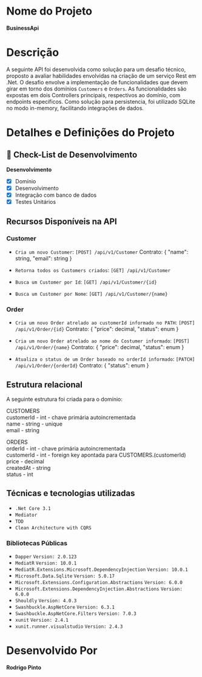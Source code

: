 # Nome do Projeto 

**BusinessApi**

# Descrição

A seguinte API foi desenvolvida como solução para um desafio técnico, proposto a avaliar habilidades envolvidas na criação de um serviço Rest em .Net. O desafio envolve a implementação de funcionalidades que devem girar em torno dos domínios `Customers` e `Orders`. 
As funcionalidades são expostas em dois Controllers principais, respectivos ao domínio, com endpoints específicos.
Como solução para persistencia, foi utilizado SQLite no modo in-memory, facilitando integrações de dados.


# Detalhes e Definições do Projeto

## :hammer: Check-List de Desenvolvimento

<strong>Desenvolvimento</strong>

- [x] Domínio
- [x] Desenvolvimento
- [x] Integração com banco de dados
- [x] Testes Unitários

## Recursos Disponíveis na API

### Customer

- `Cria um novo Customer`: `[POST] /api/v1/Customer`
	Contrato: {
	  "name": string,
	  "email": string
	}

- `Retorna todos os Customers criados`: `[GET] /api/v1/Customer`

- `Busca um Customer por Id`: `[GET] /api/v1/Customer/{id}`

- `Busca um Customer por Nome`: `[GET] /api/v1/Customer/{name}`

### Order

- `Cria um novo Order atrelado ao customerId informado no PATH`: `[POST] /api/v1/Order/{id}`
	Contrato: {
	  "price": decimal,
	  "status": enum
	}

- `Cria um novo Order atrelado ao nome do Costumer informado`: `[POST] /api/v1/Order/{name}`
	Contrato: {
	  "price": decimal,
	  "status": enum
	}

- `Atualiza o status de um Order baseado no orderId informado`: `[PATCH] /api/v1/Order/{orderId}`
	Contrato: {
	  "status": enum
	}

## Estrutura relacional

A seguinte estrutura foi criada para o domínio:

CUSTOMERS <br>
customerId	- int		- chave primária autoincrementada <br>
name		- string	- unique <br>
email		- string <br>

ORDERS <br>
orderId		- int		- chave primária autoincrementada <br>
customerId	- int		- foreign key apontada para CUSTOMERS.(customerId) <br>
price		- decimal <br>
createdAt	- string <br>
status		- int <br>

## Técnicas e tecnologias utilizadas

- ``.Net Core 3.1``
- ``Mediator``
- ``TDD``
- ``Clean Architecture with CQRS``

### Bibliotecas Públicas

- ``Dapper``												``Version: 2.0.123``
- ``MediatR``												``Version: 10.0.1``
- ``MediatR.Extensions.Microsoft.DependencyInjection``		``Version: 10.0.1``
- ``Microsoft.Data.Sqlite``									``Version: 5.0.17``
- ``Microsoft.Extensions.Configuration.Abstractions``		``Version: 6.0.0``
- ``Microsoft.Extensions.DependencyInjection.Abstractions``	``Version: 6.0.0``
- ``Shouldly``                                              ``Version: 4.0.3``
- ``Swashbuckle.AspNetCore``								``Version: 6.3.1``
- ``Swashbuckle.AspNetCore.Filters``						``Version: 7.0.3``
- ``xunit``                                                 ``Version: 2.4.1``
- ``xunit.runner.visualstudio``                             ``Version: 2.4.3``

# Desenvolvido Por
**Rodrigo Pinto**
